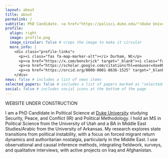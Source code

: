 ```yaml
---
layout: about
title: about
permalink: /
subtitle: PhD Candidate. <a href="https://polisci.duke.edu/">Duke University</a>.
profile:
  align: right
  image: profile.png
  image_circular: false # crops the image to make it circular
  more_info: |
    <div class="profile-links">
      <p><i class="fas fa-map-marker-alt"></i> Durham, NC</p>
      <p><a href="https://x.com/benckrick" target="_blank"><i class="fab fa-x-twitter"></i> Twitter</a></p>
      <p><a href="https://scholar.google.com/citations?hl=en&user=Xox0FTkAAAAJ" target="_blank"><i class="ai ai-google-scholar-square"></i> Google Scholar</a></p>
      <p><a href="https://orcid.org/0000-0001-8636-1525" target="_blank"><i class="ai ai-orcid"></i> ORCID</a></p>
    </div>
news: false # includes a list of news items
selected_papers: false # includes a list of papers marked as "selected={true}"
social: false # includes social icons at the bottom of the page
---
```

WEBSITE UNDER CONSTRUCTION 

I am a PhD Candidate in Political Science at [Duke University](https://polisci.duke.edu/) studying Security, Peace, and Conflict (IR) and Political Methodology. I hold an MS in Political Science from the University of Utah and a BA in Middle East Studies/Arabic from the University of Arkansas. My research explores state transitions from political instability, with a focus on forced migrant return dynamics and authoritarian nostalgia, particularly in the Middle East. I use observational and causal inference methods, integrating fieldwork, surveys, and qualitative interviews, with active projects on Iraq and Afghanistan.
